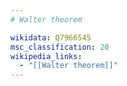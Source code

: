 ```yaml
---
# Walter theorem

wikidata: Q7966545
msc_classification: 20
wikipedia_links:
  - "[[Walter theorem]]"
---
```

